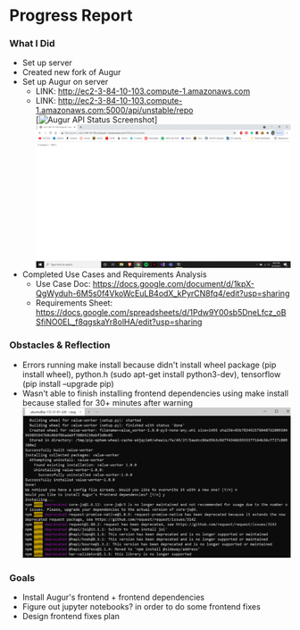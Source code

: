 # Progress Report

### What I Did
- Set up server
- Created new fork of Augur 
- Set up Augur on server
  - LINK: <http://ec2-3-84-10-103.compute-1.amazonaws.com>
  - LINK: <http://ec2-3-84-10-103.compute-1.amazonaws.com:5000/api/unstable/repo>  
[![Augur API Status Screenshot](/sprint1/img/AugurAPIEndpt.PNG)]
[![Augur Status Screenshot](/sprint1/img/AugurScreenshot.PNG)](<http://ec2-3-84-10-103.compute-1.amazonaws.com:5000/api/unstable>)
- Completed Use Cases and Requirements Analysis
  - Use Case Doc: <https://docs.google.com/document/d/1kpX-QgWyduh-6M5s0f4VkoWcEuLB4odX_kPyrCN8fq4/edit?usp=sharing>
  - Requirements Sheet: <https://docs.google.com/spreadsheets/d/1Pdw9Y00sb5DneLfcz_oBSfiNO0EL_f8qgskaYr8olHA/edit?usp=sharing>

### Obstacles & Reflection
- Errors running make install because didn't install wheel package (pip install wheel), python.h (sudo apt-get install python3-dev), tensorflow (pip install –upgrade pip)
- Wasn't able to finish installing frontend dependencies using make install because stalled for 30+ minutes after warning
![Augur Frontend Installation Stuck](/sprint1/img/AugurFrontendIssue.PNG)

### Goals
- Install Augur's frontend + frontend dependencies
- Figure out jupyter notebooks? in order to do some frontend fixes
- Design frontend fixes plan
